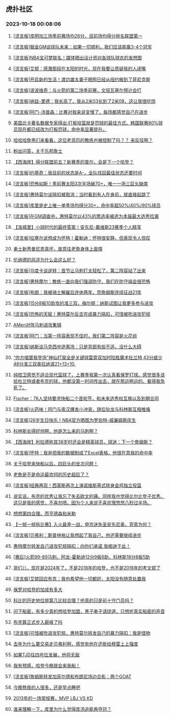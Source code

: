 ## 虎扑社区 
### 2023-10-18 00:08:06

1. [[流言板]库明加三场季前赛场均26分，目前场均得分排名联盟第一](https://bbs.hupu.com/62519023.html)

2. [[流言板]掘金GM谈球队未来：如果一切顺利，我们应该能赢3-4个冠军](https://bbs.hupu.com/62519256.html)

3. [[流言板]NBA宝可梦联名！媒体晒出设计师对各球队球衣的发想图](https://bbs.hupu.com/62517878.html)

4. [[流言板]艾顿：感激那段在太阳的时光，现在我要让质疑我的人闭嘴](https://bbs.hupu.com/62517713.html)

5. [[流言板]开启新的生活！渡边雄太妻子晒照已经从纽约搬到了菲尼克斯](https://bbs.hupu.com/62515925.html)

6. [[流言板]波波维奇：与火箭的第二场季前赛，文班瓦塞尔预计会打](https://bbs.hupu.com/62519625.html)

7. [[流言板]纳兹-里德：我长高了，我从2米03长到了2米08，这让我很吃惊](https://bbs.hupu.com/62516649.html)

8. [[流言板]阿门-汤普森：比赛对我来说变慢了，每场都感觉自己在进步](https://bbs.hupu.com/62519371.html)

9. [美国北卡著名数据专家得出:打板投篮就是罚球的最佳方式。韩国联赛80%球员现在都已经改为打板罚球，命中率显著提升。](https://bbs.hupu.com/62517797.html)

10. [哈哈哈詹黑们来看看，这位老资历的教练也被控制了吗？？ 来反驳啊？](https://bbs.hupu.com/62518851.html)

11. [粉丝问答，关于乐邦詹士](https://bbs.hupu.com/62518641.html)

12. [【西海岸】得分联盟前五？新赛季的普尔，会是下一个哈登？](https://bbs.hupu.com/62513715.html)

13. [[流言板]约基奇：我目前的状态是A-，全队找回最佳状态还要时间](https://bbs.hupu.com/62519188.html)

14. [[流言板]恐怖如斯！季前赛太阳3次半场破70+，唯一一场三巨头缺席](https://bbs.hupu.com/62513205.html)

15. [[流言板]惠特莫尔谈隔扣被取消：当时看到有人在身前，就直接起跳了](https://bbs.hupu.com/62514579.html)

16. [[流言板]库里是史上唯一单季场均得分30+，命中率超50%/40%/90%球员](https://bbs.hupu.com/62512746.html)

17. [[流言板]在GM调查中，惠特莫尔以43%的票选率被选为本届最大选秀捡漏](https://bbs.hupu.com/62512847.html)

18. [【洛城里】小球时代的最终答案！安东尼-戴维斯23赛季个人精享](https://bbs.hupu.com/62516608.html)

19. [[流言板]拉塞尔说想成为怀特！霍勒迪：怀特很安静，但表现令人惊叹](https://bbs.hupu.com/62516016.html)

20. [勇士新秀曼尼恩真坏，故意往老詹身体上面撞](https://bbs.hupu.com/62519735.html)

21. [伦纳德的风评为什么会这么好？](https://bbs.hupu.com/62519209.html)

22. [[流言板]乌度卡谈逆转：首节让马刺打太轻松了，第二阵容站了出来](https://bbs.hupu.com/62518630.html)

23. [[流言板]惠特摩尔：教练一直向我们强调防守，我们在防守端会很恐怖](https://bbs.hupu.com/62518788.html)

24. [[流言板]布朗：我被骑士解雇后连休两年，而詹姆斯连续征战21年](https://bbs.hupu.com/62514283.html)

25. [[流言板]15分8板10助攻的准三双，梅尔顿：纳斯试图让我更多参与进攻](https://bbs.hupu.com/62518950.html)

26. [[流言板]恐怖的天赋！惠特莫尔反击完成暴力隔扣，可惜被吹进攻犯规](https://bbs.hupu.com/62510721.html)

27. [AMen对阵马刺进攻集锦](https://bbs.hupu.com/62515501.html)

28. [[流言板]阿门：当第一阵容表现不佳时，我们第二阵容是火花组](https://bbs.hupu.com/62518690.html)

29. [[流言板]纳斯谈马克西中途离场：只是背部有些不适，没什么大碍](https://bbs.hupu.com/62519061.html)

30. [“你方唱罢我登场”神仙打架全是关键球雷霆双加时险胜魔术杜兰特 43分威少48分准三双奥拉迪波21+13+10.](https://bbs.hupu.com/62515984.html)

31. [纯控卫感觉不适合现代篮球了，上赛季我第一次认真看保罗打球。感觉很多该给杜兰特或者布克的球，他都没第一时间传出去，就在那运啊运的。看得我急死了。](https://bbs.hupu.com/62519333.html)

32. [Fischer：76人坚持要求快船二个首轮签，和未来选秀权互换以及到期合同](https://bbs.hupu.com/62519706.html)

33. [[流言板]火药味！阿门与索汉爆发小冲突，随后狄龙与科林斯互相推搡](https://bbs.hupu.com/62510939.html)

34. [[流言板]26岁生日快乐！NBA官方晒图为罗伯特-威廉姆斯庆生](https://bbs.hupu.com/62518754.html)

35. [科林斯长得好帅啊，他是怎么来的马刺啊？](https://bbs.hupu.com/62518665.html)

36. [【西海岸】利拉德称其38岁时还会是精英球员，球迷：下一个詹姆斯？](https://bbs.hupu.com/62516410.html)

37. [[流言板]怀特：我爸把我的数据制成了Excel表格，他很在意我的命中率](https://bbs.hupu.com/62512862.html)

38. [关于哈登来快船以后，四巨头的坐次问题！](https://bbs.hupu.com/62519771.html)

39. [老詹是不是命运最坎坷的历史超巨了？](https://bbs.hupu.com/62518736.html)

40. [[流言板]经典再现！西蒙斯再次上演诺维斯基式转身金鸡独立投篮](https://bbs.hupu.com/62511058.html)

41. [说实话，布克的优秀让我忘了失去欧文的痛。同样我也觉得比尔比登子优秀。这只是我的感觉，不喜勿喷。因为个人来说不喜欢慢悠悠八秒过半场。](https://bbs.hupu.com/62518718.html)

42. [想想第四合理，而亨德森和米勒](https://bbs.hupu.com/62519928.html)

43. [【一帧一帧拆比赛】入火最差一战，申京迷失圣安东尼奥，究竟为何？](https://bbs.hupu.com/62516023.html)

44. [[流言板]贝弗利：斯普林格让我想起了我自己，他还需要继续进步](https://bbs.hupu.com/62518881.html)

45. [惠特摩尔转发自己进攻犯规隔扣：向你们承诺 我痴迷于此！](https://bbs.hupu.com/62518622.html)

46. [[赛后]火箭99-89马刺，阿龙-霍勒迪12分9板6助，科林斯18分8板5助](https://bbs.hupu.com/62512223.html)

47. [哥们儿，现在是2024年了，不是2018年的哈登，也不是2018年的考文顿了](https://bbs.hupu.com/62519039.html)

48. [[流言板]艾顿回应布克：我也希望他一切都好，太阳没有随意处置我](https://bbs.hupu.com/62517450.html)

49. [保罗对哈登的加成有多大](https://bbs.hupu.com/62519227.html)

50. [科比的历史地位排第几比较合理？他真的只是前十守门员吗？](https://bbs.hupu.com/62518833.html)

51. [问下船密，有多少真的想哈登加盟，黑子串子请绕道，只想听真实船密的声音](https://bbs.hupu.com/62519196.html)

52. [布克算正式步入巅峰了吗](https://bbs.hupu.com/62519816.html)

53. [[流言板]可惜被吹进攻犯规，惠特莫尔转发自己的暴力隔扣：我是怪物](https://bbs.hupu.com/62513746.html)

54. [去年为什么要交易走贝弗利啊，感觉有他在还能给穆雷上上强度](https://bbs.hupu.com/62519002.html)

55. [如果TJD往四号位发展，他将无敌](https://bbs.hupu.com/62519398.html)

56. [我有预感，哈登今晚就会来我船！](https://bbs.hupu.com/62519742.html)

57. [[流言板]詹姆斯转发加菲尔德和布朗尼场边合影：两个GOAT](https://bbs.hupu.com/62510489.html)

58. [今晚熬夜的人很多，还是早点睡吧](https://bbs.hupu.com/62519766.html)

59. [2013年的一场常规赛，MVP LBJ  VS  KD](https://bbs.hupu.com/62519450.html)

60. [谁来理解一下，库里为什么觉得库汤追能再夺冠？](https://bbs.hupu.com/62518784.html)

